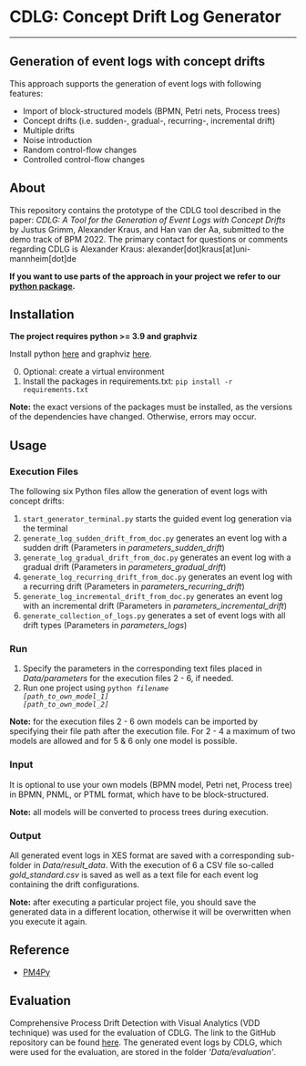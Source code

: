 CDLG: Concept Drift Log Generator
====
___

Generation of event logs with concept drifts
---

This approach supports the generation of event logs with following features:
* Import of block-structured models (BPMN, Petri nets, Process trees)
* Concept drifts (i.e. sudden-, gradual-, recurring-, incremental drift)
* Multiple drifts
* Noise introduction
* Random control-flow changes
* Controlled control-flow changes

About
---
This repository contains the prototype of the CDLG tool described in the paper: _CDLG: A Tool for the Generation of Event Logs with Concept Drifts_ by Justus Grimm, Alexander Kraus, and Han van der Aa, submitted to the demo track of BPM 2022.
The primary contact for questions or comments regarding CDLG is Alexander Kraus: alexander[dot]kraus[at]uni-mannheim[dot]de 

**If you want to use parts of the approach in your project we refer to our [python package](https://gitlab.uni-mannheim.de/processanalytics/cdlg-package).**

Installation
---
**The project requires python >= 3.9 and graphviz**

Install python [here](https://www.python.org/downloads/) and graphviz [here](https://graphviz.org/download/).

0. Optional: create a virtual environment 
1. Install the packages in requirements.txt: <code>pip install -r requirements.txt</code>

**Note:** the exact versions of the packages must be installed, as the versions of the dependencies have changed.
Otherwise, errors may occur.


Usage
---

### Execution Files ###

The following six Python files allow the generation of event logs with concept drifts:
1. <code>start_generator_terminal.py</code> starts the guided event log generation via the terminal 
2. <code>generate_log_sudden_drift_from_doc.py</code> generates an event log with a sudden drift (Parameters in _parameters_sudden_drift_)
3. <code>generate_log_gradual_drift_from_doc.py</code> generates an event log with a gradual drift (Parameters in _parameters_gradual_drift_)
4. <code>generate_log_recurring_drift_from_doc.py</code> generates an event log with a recurring drift (Parameters in _parameters_recurring_drift_)
5. <code>generate_log_incremental_drift_from_doc.py</code> generates an event log with an incremental drift (Parameters in _parameters_incremental_drift_)
6. <code>generate_collection_of_logs.py</code> generates a set of event logs with all drift types (Parameters in _parameters_logs_)

### Run ###
1. Specify the parameters in the corresponding text files placed in _Data/parameters_ for the execution files 2 - 6, if needed.
2. Run one project using <code>python _filename_ _[path_to_own_model_1]_ _[path_to_own_model_2]_</code>

**Note:** for the execution files 2 - 6 own models can be imported by specifying their file path after the execution file.
For 2 - 4 a maximum of two models are allowed and for 5 & 6 only one model is possible. 

### Input ###
It is optional to use your own models (BPMN model, Petri net, Process tree) in BPMN, PNML, or PTML format, which have to be block-structured.

**Note:** all models will be converted to process trees during execution.

### Output ###
All generated event logs in XES format are saved with a corresponding sub-folder in _Data/result_data_.
With the execution of 6 a CSV file so-called _gold_standard.csv_ is saved as well as a text file for each event log containing the drift configurations.

**Note:** after executing a particular project file, you should save the generated data in a different location, otherwise it will be overwritten when you execute it again.

Reference
---
* [PM4Py](https://pm4py.fit.fraunhofer.de)

Evaluation
---
Comprehensive Process Drift Detection with Visual Analytics (VDD technique) was used for the evaluation of CDLG.
The link to the GitHub repository can be found [here](https://github.com/yesanton/Process-Drift-Visualization-With-Declare).
The generated event logs by CDLG, which were used for the evaluation, are stored in the folder _'Data/evaluation'_.

 
